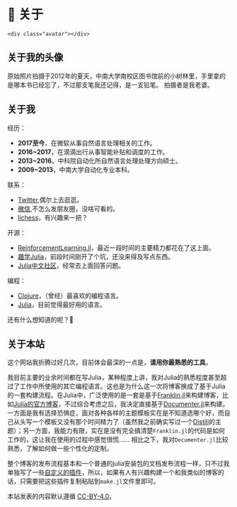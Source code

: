 # 👋 关于

```@raw html
<div class="avatar"></div>
```

## 关于我的头像

原始照片拍摄于2012年的夏天，中南大学南校区图书馆前的小树林里，手里拿的是哪本书已经忘了，不过那支笔我还记得，是一支铅笔。
拍摄者是我老婆。

## 关于我

经历：

- **2017至今**，在微软从事自然语言处理相关的工作。
- **2016~2017**，在滴滴出行从事智能补贴和调度的工作。
- **2013~2016**，中科院自动化所自然语言处理处理方向硕士。
- **2009~2013**，中南大学自动化专业本科。

联系：

- [Twitter](https://twitter.com/TianJun1991),偶尔上去逛逛。
- [微信](/assets/wechat.jpg),不怎么发朋友圈，没啥可看的。
- [lichess](https://lichess.org/@/Jun_Tian)，有兴趣来一把？

开源：

- [ReinforcementLearning.jl](https://github.com/JuliaReinforcementLearning/ReinforcementLearning.jl)，最近一段时间的主要精力都花在了这上面。
- [趣学Julia](https://learnjuliathefunway.com/)，前段时间刚开了个坑，还没来得及写点东西。
- [Julia中文社区](https://discourse.juliacn.com/)，经常去上面回答问题。

编程：

- [Clojure](https://clojure.org/)，（曾经）最喜欢的编程语言。
- [Julia](https://julialang.org/)，目前觉得最好用的语言。

还有什么想知道的呢？🤔

## 关于本站

这个网站我折腾过好几次，目前体会最深的一点是，**请用你最熟悉的工具**。

我目前主要的业余时间都在写Julia，某种程度上讲，我对Julia的熟悉程度甚至超过了工作中所使用的其它编程语言。这也是为什么这一次将博客换成了基于Julia的一套构建流程。在Julia中，广泛使用的是一套是基于[Franklin.jl](https://franklinjl.org/)来构建博客，比如[Julia的官方博客](https://julialang.org/blog/)，不过综合考虑之后，我决定直接基于[Documenter.jl](https://github.com/JuliaDocs/Documenter.jl)来构建。一方面是我有选择恐惧症，面对各种各样的主题模板实在是不知道选哪个好，而自己从头写一个模板又没有那个时间精力了（虽然我之前确实写过一个[Distill](https://github.com/tlienart/DistillTemplate)的主题）；另一方面，我能力有限，实在是没有完全搞清楚`Franklin.jl`的代码是如何工作的，这让我在使用的过程中感觉很慌...... 相比之下，我对`Documenter.jl`比较熟悉，了解如何做一些个性化的定制。

整个博客的发布流程基本和一个普通的julia安装包的文档发布流程一样，只不过我单独写了一些[自定义的插件](https://github.com/findmyway/TianJun.jl/blob/master/docs/common.jl)，所以，如果有人有兴趣构建一个和我类似的博客的话，只需要把这些插件复制粘贴到`make.jl`文件里即可。

本站发表的内容默认遵循 [CC-BY-4.0](https://creativecommons.org/licenses/by/4.0/)。

```@comment
```